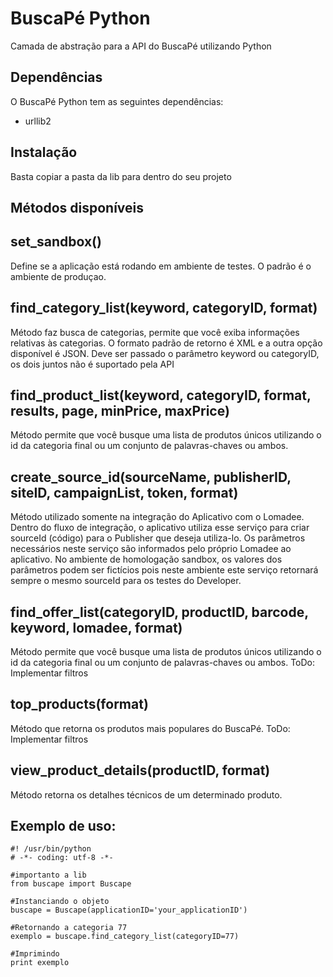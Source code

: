 BuscaPé Python
==============
Camada de abstração para a API do BuscaPé utilizando Python


Dependências
--------------
O BuscaPé Python tem as seguintes dependências:

- urllib2


Instalação
-------------
Basta copiar a pasta da lib para dentro do seu projeto


Métodos disponíveis
--------------------

set_sandbox()
--------------
Define se a aplicação está rodando em ambiente de testes. O padrão é o ambiente de produçao.

find_category_list(keyword, categoryID, format)
------------------------------------------------------------
Método faz busca de categorias, permite que você exiba informações relativas às categorias. O formato padrão de retorno é XML e a outra opção disponível é JSON.
Deve ser passado o parâmetro keyword ou categoryID, os dois juntos não é suportado pela API

find_product_list(keyword, categoryID, format, results, page, minPrice, maxPrice)
-----------------------------------------------------------------------------------------
Método permite que você busque uma lista de produtos únicos utilizando o id da categoria final ou um conjunto de palavras-chaves ou ambos.

create_source_id(sourceName, publisherID, siteID, campaignList, token, format)
-------------------------------------------------------------------------------------------------------------
Método utilizado somente na integração do Aplicativo com o Lomadee.
Dentro do fluxo de integração, o aplicativo utiliza esse serviço para criar sourceId (código) para o Publisher que deseja utiliza-lo.
Os parâmetros necessários neste serviço são informados pelo próprio Lomadee ao aplicativo.
No ambiente de homologação sandbox, os valores dos parâmetros podem ser fictícios pois neste ambiente este serviço retornará sempre o mesmo sourceId para os testes do Developer.

find_offer_list(categoryID, productID, barcode, keyword, lomadee, format)
-------------------------------------------------------------------------------
Método permite que você busque uma lista de produtos únicos utilizando o id da categoria final ou um conjunto de palavras-chaves ou ambos.
ToDo: Implementar filtros

top_products(format)
-----------------------
Método que retorna os produtos mais populares do BuscaPé.
ToDo: Implementar filtros

view_product_details(productID, format)
---------------------------------------------------
Método retorna os detalhes técnicos de um determinado produto.


Exemplo de uso:
-----------------

    #! /usr/bin/python
    # -*- coding: utf-8 -*-

    #importanto a lib
    from buscape import Buscape

    #Instanciando o objeto
    buscape = Buscape(applicationID='your_applicationID')

    #Retornando a categoria 77
    exemplo = buscape.find_category_list(categoryID=77)

    #Imprimindo
    print exemplo